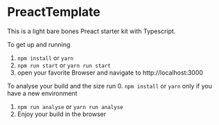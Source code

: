 # PreactTemplate

This is a light bare bones Preact starter kit with Typescript.

To get up and running

1. `npm install` or `yarn`
2. `npm run start` or `yarn run start`
3. open your favorite Browser and navigate to http://localhost:3000

To analyse your build and the size run
0. `npm install` or `yarn` only if you have a new environment
1. `npm run analyse` or `yarn run analyse`
2. Enjoy your build in the browser
